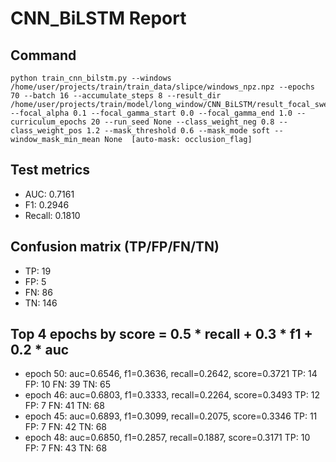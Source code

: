 # CNN_BiLSTM Report

## Command
```
python train_cnn_bilstm.py --windows /home/user/projects/train/train_data/slipce/windows_npz.npz --epochs 70 --batch 16 --accumulate_steps 8 --result_dir /home/user/projects/train/model/long_window/CNN_BiLSTM/result_focal_sweep/cw05_fg05 --focal_alpha 0.1 --focal_gamma_start 0.0 --focal_gamma_end 1.0 --curriculum_epochs 20 --run_seed None --class_weight_neg 0.8 --class_weight_pos 1.2 --mask_threshold 0.6 --mask_mode soft --window_mask_min_mean None  [auto-mask: occlusion_flag]
```

## Test metrics
- AUC: 0.7161
- F1: 0.2946
- Recall: 0.1810
## Confusion matrix (TP/FP/FN/TN)
- TP: 19
- FP: 5
- FN: 86
- TN: 146

## Top 4 epochs by score = 0.5 * recall + 0.3 * f1 + 0.2 * auc
- epoch 50: auc=0.6546, f1=0.3636, recall=0.2642, score=0.3721  TP: 14 FP: 10 FN: 39 TN: 65
- epoch 46: auc=0.6803, f1=0.3333, recall=0.2264, score=0.3493  TP: 12 FP: 7 FN: 41 TN: 68
- epoch 45: auc=0.6893, f1=0.3099, recall=0.2075, score=0.3346  TP: 11 FP: 7 FN: 42 TN: 68
- epoch 48: auc=0.6850, f1=0.2857, recall=0.1887, score=0.3171  TP: 10 FP: 7 FN: 43 TN: 68
